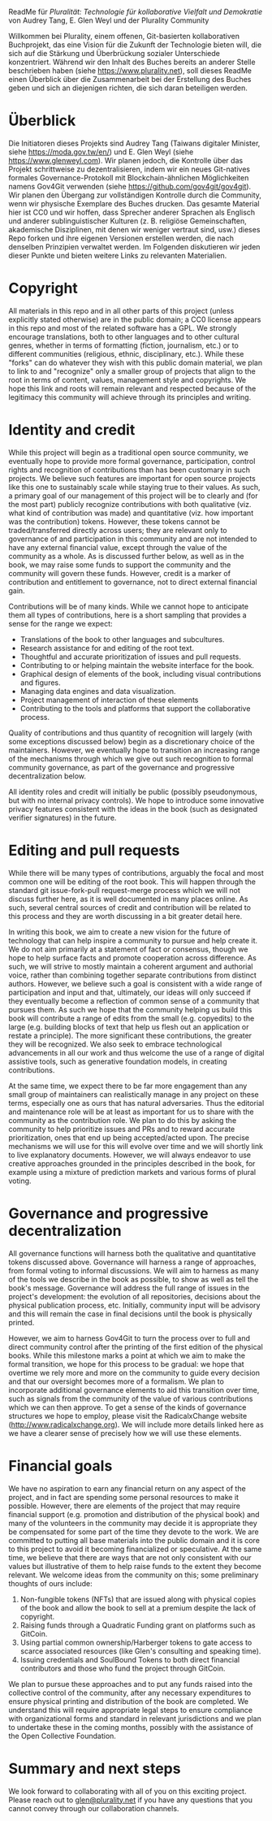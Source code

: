 ReadMe für _Pluralität: Technologie für kollaborative Vielfalt und Demokratie_ von Audrey Tang, E. Glen Weyl und der Plurality Community

Willkommen bei Plurality, einem offenen, Git-basierten kollaborativen Buchprojekt, das eine Vision für die Zukunft der Technologie bieten will, die sich auf die Stärkung und Überbrückung sozialer Unterschiede konzentriert. Während wir den Inhalt des Buches bereits an anderer Stelle beschrieben haben (siehe https://www.plurality.net), soll dieses ReadMe einen Überblick über die Zusammenarbeit bei der Erstellung des Buches geben und sich an diejenigen richten, die sich daran beteiligen werden.

# Überblick

Die Initiatoren dieses Projekts sind Audrey Tang (Taiwans digitaler Minister, siehe https://moda.gov.tw/en/) und E. Glen Weyl (siehe https://www.glenweyl.com).   Wir planen jedoch, die Kontrolle über das Projekt schrittweise zu dezentralisieren, indem wir ein neues Git-natives formales Governance-Protokoll mit Blockchain-ähnlichen Möglichkeiten namens Gov4Git verwenden (siehe https://github.com/gov4git/gov4git).  Wir planen den Übergang zur vollständigen Kontrolle durch die Community, wenn wir physische Exemplare des Buches drucken.  Das gesamte Material hier ist CC0 und wir hoffen, dass Sprecher anderer Sprachen als Englisch und anderer sublinguistischer Kulturen (z. B. religiöse Gemeinschaften, akademische Disziplinen, mit denen wir weniger vertraut sind, usw.) dieses Repo forken und ihre eigenen Versionen erstellen werden, die nach denselben Prinzipien verwaltet werden.  Im Folgenden diskutieren wir jeden dieser Punkte und bieten weitere Links zu relevanten Materialien.

# Copyright

All materials in this repo and in all other parts of this project (unless explicitly stated otherwise) are in the public domain; a CC0 license appears in this repo and most of the related software has a GPL.  We strongly encourage translations, both to other languages and to other cultural genres, whether in terms of formatting (fiction, journalism, etc.) or to different communities (religious, ethnic, disciplinary, etc.).  While these "forks" can do whatever they wish with this public domain material, we plan to link to and "recognize" only a smaller group of projects that align to the root in terms of content, values, management style and copyrights.  We hope this link and roots will remain relevant and respected because of the legitimacy this community will achieve through its principles and writing. 


# Identity and credit

While this project will begin as a traditional open source community, we eventually hope to provide more formal governance, participation, control rights and recognition of contributions than has been customary in such projects.  We believe such features are important for open source projects like this one to sustainably scale while staying true to their values.  As such, a primary goal of our management of this project will be to clearly and (for the most part) publicly recognize contributions with both qualitative (viz. what kind of contribution was made) and quantitative (viz. how important was the contribution) tokens.  However, these tokens cannot be traded/transferred directly across users; they are relevant only to governance of and participation in this community and are not intended to have any external financial value, except through the value of the community as a whole.  As is discussed further below, as well as in the book, we may raise some funds to support the community and the community will govern these funds.  However, credit is a marker of contribution and entitlement to governance, not to direct external financial gain.

Contributions will be of many kinds.  While we cannot hope to anticipate them all types of contributions, here is a short sampling that provides a sense for the range we expect:
* Translations of the book to other languages and subcultures.
* Research assistance for and editing of the root text.
* Thoughtful and accurate prioritization of issues and pull requests.
* Contributing to or helping maintain the website interface for the book.
* Graphical design of elements of the book, including visual contributions and figures.
* Managing data engines and data visualization.
* Project management of interaction of these elements
* Contributing to the tools and platforms that support the collaborative process.

Quality of contributions and thus quantity of recognition will largely (with some exceptions discussed below) begin as a discretionary choice of the maintainers.  However, we eventually hope to transition an increasing range of the mechanisms through which we give out such recognition to formal community governance, as part of the governance and progressive decentralization below.

All identity roles and credit will initially be public (possibly pseudonymous, but with no internal privacy controls).  We hope to introduce some innovative privacy features consistent with the ideas in the book (such as designated verifier signatures) in the future.



# Editing and pull requests

While there will be many types of contributions, arguably the focal and most common one will be editing of the root book.  This will happen through the standard git issue-fork-pull request-merge process which we will not discuss further here, as it is well documented in many places online.  As such, several central sources of credit and contribution will be related to this process and they are worth discussing in a bit greater detail here.

In writing this book, we aim to create a new vision for the future of technology that can help inspire a community to pursue and help create it.  We do not aim primarily at a statement of fact or consensus, though we hope to help surface facts and promote cooperation across difference.  As such, we will strive to mostly maintain a coherent argument and authorial voice, rather than combining together separate contributions from distinct authors.  However, we believe such a goal is consistent with a wide range of participation and input and that, ultimately, our ideas will only succeed if they eventually become a reflection of common sense of a community that pursues them.  As such we hope that the community helping us build this book will contribute a range of edits from the small (e.g. copyedits) to the large (e.g. building blocks of text that help us flesh out an application or restate a principle).  The more significant these contributions, the greater they will be recognized.  We also seek to embrace technological advancements in all our work and thus welcome the use of a range of digital assistive tools, such as generative foundation models, in creating contributions.

At the same time, we expect there to be far more engagement than any small group of maintainers can realistically manage in any project on these terms, especially one as ours that has natural adversaries. Thus the editorial and maintenance role will be at least as important for us to share with the community as the contribution role.  We plan to do this by asking the community to help prioritize issues and PRs and to reward accurate prioritization, ones that end up being accepted/acted upon.  The precise mechanisms we will use for this will evolve over time and we will shortly link to live explanatory documents.  However, we will always endeavor to use creative approaches grounded in the principles described in the book, for example using a mixture of prediction markets and various forms of plural voting.




# Governance and progressive decentralization

All governance functions will harness both the qualitative and quantitative tokens discussed above.  Governance will harness a range of approaches, from formal voting to informal discussions.  We will aim to harness as many of the tools we describe in the book as possible, to show as well as tell the book's message.  Governance will address the full range of issues in the project's development: the evolution of all repositories, decisions about the physical publication process, etc.  Initially, community input will be advisory and this will remain the case in final decisions until the book is physically printed.  

However, we aim to harness Gov4Git to turn the process over to full and direct community control after the printing of the first edition of the physical books.  While this milestone marks a point at which we aim to make the formal transition, we hope for this process to be gradual: we hope that overtime we rely more and more on the community to guide every decision and that our oversight becomes more of a formalism.  We plan to incorporate additional governance elements to aid this transition over time, such as signals from the community of the value of various contributions which we can then approve.  To get a sense of the kinds of governance structures we hope to employ, please visit the RadicalxChange website (http://www.radicalxchange.org).  We will include more details linked here as we have a clearer sense of precisely how we will use these elements.

# Financial goals

We have no aspiration to earn any financial return on any aspect of the project, and in fact are spending some personal resources to make it possible.  However, there are elements of the project that may require financial support (e.g. promotion and distribution of the physical book) and many of the volunteers in the community may decide it is appropriate they be compensated for some part of the time they devote to the work.  We are committed to putting all base materials into the public domain and it is core to this project to avoid it becoming financialized or speculative.  At the same time,  we believe that there are ways that are not only consistent with our values but illustrative of them to help raise funds to the extent they become relevant.  We welcome ideas from the community on this; some preliminary thoughts of ours include:
1. Non-fungible tokens (NFTs) that are issued along with physical copies of the book and allow the book to sell at a premium despite the lack of copyright.
2. Raising funds through a Quadratic Funding grant on platforms such as GitCoin.
3. Using partial common ownership/Harberger tokens to gate access to scarce associated resources (like Glen's consulting and speaking time).
4. Issuing credentials and SoulBound Tokens to both direct financial contributors and those who fund the project through GitCoin.

We plan to pursue these approaches and to put any funds raised into the collective control of the community, after any necessary expenditures to ensure physical printing and distribution of the book are completed.  We understand this will require appropriate legal steps to ensure compliance with organizational forms and standard in relevant jurisdictions and we plan to undertake these in the coming months, possibly with the assistance of the Open Collective Foundation.

# Summary and next steps

We look forward to collaborating with all of you on this exciting project.  Please reach out to glen@plurality.net if you have any questions that you cannot convey through our collaboration channels.
